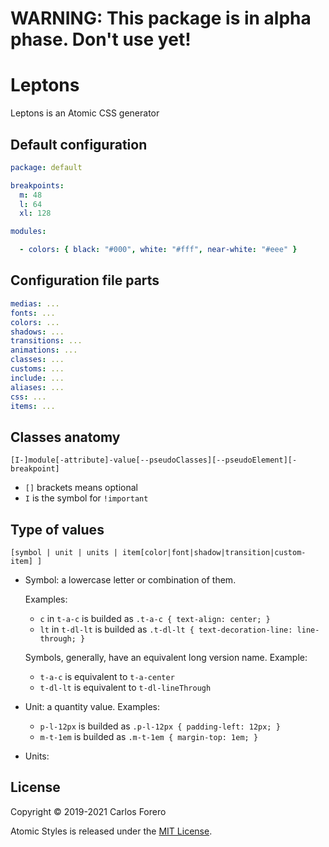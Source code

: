 # WARNING: This package is in alpha phase. Don't use yet!

# Leptons

Leptons is an Atomic CSS generator

## Default configuration

``` yaml
package: default

breakpoints:
  m: 48
  l: 64
  xl: 128

modules:

  - colors: { black: "#000", white: "#fff", near-white: "#eee" }

```

## Configuration file parts
```yaml
medias: ...
fonts: ...
colors: ...
shadows: ...
transitions: ...
animations: ...
classes: ...
customs: ...
include: ...
aliases: ...
css: ...
items: ...
```

## Classes anatomy

```
[I-]module[-attribute]-value[--pseudoClasses][--pseudoElement][-breakpoint]
```
* `[]` brackets means optional
* `I` is the symbol for `!important`



## Type of values



`[symbol | unit | units | item[color|font|shadow|transition|custom-item] ] `

* Symbol: a lowercase letter or combination of them.

  Examples:  

  * `c` in `t-a-c` is builded as `.t-a-c { text-align: center; }` 
  * `lt` in `t-dl-lt` is builded as `.t-dl-lt { text-decoration-line: line-through; }`

  Symbols, generally, have an equivalent long version name.
  Example:

  * `t-a-c` is equivalent to `t-a-center` 
  * `t-dl-lt` is equivalent to `t-dl-lineThrough` 

* Unit: a quantity value.
  Examples: 

  * `p-l-12px` is builded as `.p-l-12px { padding-left: 12px; }`
  * `m-t-1em` is builded as `.m-t-1em { margin-top: 1em; }`

* Units: 



## License

Copyright © 2019-2021 Carlos Forero

Atomic Styles is released under the [MIT License](LICENSE).

